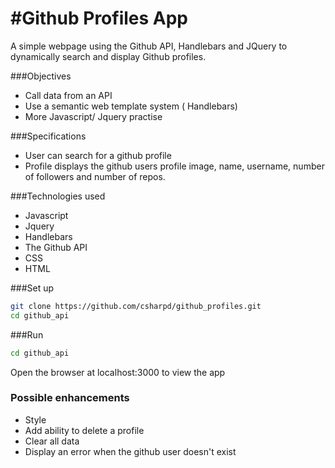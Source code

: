 #Github Profiles App
=========
A simple webpage using the Github API, Handlebars and JQuery to dynamically search and display Github profiles.

###Objectives

- Call data from an API
- Use a semantic web template system ( Handlebars)
- More Javascript/ Jquery practise

###Specifications

+ User can search for a github profile
+ Profile displays the github users profile image, name, username, number of followers and number of repos.

###Technologies used

+ Javascript
+ Jquery
+ Handlebars
+ The Github API
+ CSS
+ HTML


###Set up

```sh
git clone https://github.com/csharpd/github_profiles.git
cd github_api
```

###Run

```sh
cd github_api
```
Open the browser at localhost:3000 to view the app


### Possible enhancements
+ Style
+ Add ability to delete a profile
+ Clear all data
+ Display an error when the github user doesn't exist

